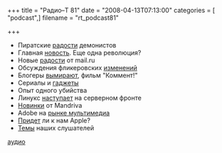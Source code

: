 +++
title = "Радио–Т 81"
date = "2008-04-13T07:13:00"
categories = [ "podcast",]
filename = "rt_podcast81"

+++

- Пиратские [радости](http://habrahabr.ru/blog/p2p/39715.html) демонистов
- Главная [новость](http://habrahabr.ru/blog/google/39400.html). Еще одна революция?
- Новые [радости](http://roem.ru/2008/04/11/mail/) от mail.ru
- Обсуждения фликеровских [изменений](http://internetno.net/2008/04/09/flickr-video/)
- Блогеры [вымирают](http://www.cifrovik.ru/publish/open_article/11822/), фильм "Коммент!"
- Сериалы и [гаджеты](http://www.engadget.com/2008/04/10/canons-new-xl-h1s-and-xl-h1a-prosumer-hd-camcorders/)
- Опыт одного убийства
- Линукс [наступает](http://www.opennet.ru/opennews/art.shtml?num=15202) на серверном фронте
- [Новинки](http://www.opennet.ru/opennews/art.shtml?num=15212) от Mandriva
- Adobe на [рынке мультимедиа](http://internetno.net/2008/04/10/adobe-tv-player/)
- [Придет](http://www.deepapple.com/news/30355.html) ли к нам Apple?
- [Темы](http://radio-t.com/temi_dlja_vipuskov/temyi-dlya-81/) наших слушателей

[аудио](https://cdn.radio-t.com/rt_podcast81.mp3)
<audio src="https://cdn.radio-t.com/rt_podcast81.mp3" preload="none"></audio>